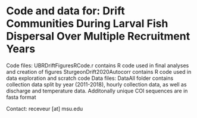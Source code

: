 # Code and data for: Drift Communities During Larval Fish Dispersal Over Multiple Recruitment Years 
Code files:
UBRDriftFiguresRCode.r contains R code used in final analyses and creation of figures
SturgeonDrift2020Autocorr contains R code used in data exploration and scratch code
Data files:
DataAll folder contains collection data split by year (2011-2018), hourly collection data, as well as discharge and temperature data.
Additonally unique COI sequences are in fasta format

Contact:  receveur [at] msu.edu
